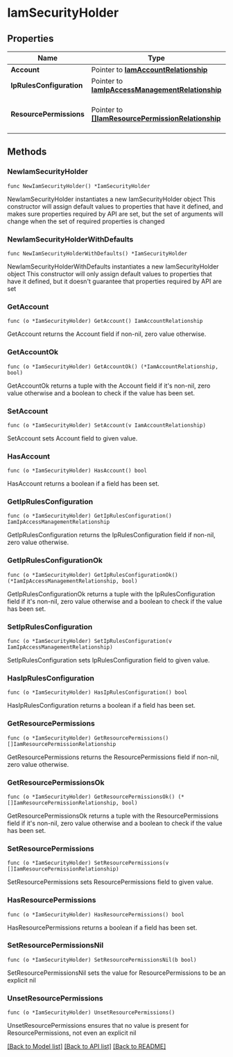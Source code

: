 # IamSecurityHolder

## Properties

Name | Type | Description | Notes
------------ | ------------- | ------------- | -------------
**Account** | Pointer to [**IamAccountRelationship**](iam.Account.Relationship.md) |  | [optional] 
**IpRulesConfiguration** | Pointer to [**IamIpAccessManagementRelationship**](iam.IpAccessManagement.Relationship.md) |  | [optional] 
**ResourcePermissions** | Pointer to [**[]IamResourcePermissionRelationship**](iam.ResourcePermission.Relationship.md) | An array of relationships to iamResourcePermission resources. | [optional] [readonly] 

## Methods

### NewIamSecurityHolder

`func NewIamSecurityHolder() *IamSecurityHolder`

NewIamSecurityHolder instantiates a new IamSecurityHolder object
This constructor will assign default values to properties that have it defined,
and makes sure properties required by API are set, but the set of arguments
will change when the set of required properties is changed

### NewIamSecurityHolderWithDefaults

`func NewIamSecurityHolderWithDefaults() *IamSecurityHolder`

NewIamSecurityHolderWithDefaults instantiates a new IamSecurityHolder object
This constructor will only assign default values to properties that have it defined,
but it doesn't guarantee that properties required by API are set

### GetAccount

`func (o *IamSecurityHolder) GetAccount() IamAccountRelationship`

GetAccount returns the Account field if non-nil, zero value otherwise.

### GetAccountOk

`func (o *IamSecurityHolder) GetAccountOk() (*IamAccountRelationship, bool)`

GetAccountOk returns a tuple with the Account field if it's non-nil, zero value otherwise
and a boolean to check if the value has been set.

### SetAccount

`func (o *IamSecurityHolder) SetAccount(v IamAccountRelationship)`

SetAccount sets Account field to given value.

### HasAccount

`func (o *IamSecurityHolder) HasAccount() bool`

HasAccount returns a boolean if a field has been set.

### GetIpRulesConfiguration

`func (o *IamSecurityHolder) GetIpRulesConfiguration() IamIpAccessManagementRelationship`

GetIpRulesConfiguration returns the IpRulesConfiguration field if non-nil, zero value otherwise.

### GetIpRulesConfigurationOk

`func (o *IamSecurityHolder) GetIpRulesConfigurationOk() (*IamIpAccessManagementRelationship, bool)`

GetIpRulesConfigurationOk returns a tuple with the IpRulesConfiguration field if it's non-nil, zero value otherwise
and a boolean to check if the value has been set.

### SetIpRulesConfiguration

`func (o *IamSecurityHolder) SetIpRulesConfiguration(v IamIpAccessManagementRelationship)`

SetIpRulesConfiguration sets IpRulesConfiguration field to given value.

### HasIpRulesConfiguration

`func (o *IamSecurityHolder) HasIpRulesConfiguration() bool`

HasIpRulesConfiguration returns a boolean if a field has been set.

### GetResourcePermissions

`func (o *IamSecurityHolder) GetResourcePermissions() []IamResourcePermissionRelationship`

GetResourcePermissions returns the ResourcePermissions field if non-nil, zero value otherwise.

### GetResourcePermissionsOk

`func (o *IamSecurityHolder) GetResourcePermissionsOk() (*[]IamResourcePermissionRelationship, bool)`

GetResourcePermissionsOk returns a tuple with the ResourcePermissions field if it's non-nil, zero value otherwise
and a boolean to check if the value has been set.

### SetResourcePermissions

`func (o *IamSecurityHolder) SetResourcePermissions(v []IamResourcePermissionRelationship)`

SetResourcePermissions sets ResourcePermissions field to given value.

### HasResourcePermissions

`func (o *IamSecurityHolder) HasResourcePermissions() bool`

HasResourcePermissions returns a boolean if a field has been set.

### SetResourcePermissionsNil

`func (o *IamSecurityHolder) SetResourcePermissionsNil(b bool)`

 SetResourcePermissionsNil sets the value for ResourcePermissions to be an explicit nil

### UnsetResourcePermissions
`func (o *IamSecurityHolder) UnsetResourcePermissions()`

UnsetResourcePermissions ensures that no value is present for ResourcePermissions, not even an explicit nil

[[Back to Model list]](../README.md#documentation-for-models) [[Back to API list]](../README.md#documentation-for-api-endpoints) [[Back to README]](../README.md)


